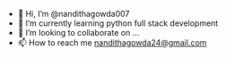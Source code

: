 - 👋 Hi, I’m @nandithagowda007
- 🌱 I’m currently learning python full stack development 
- 💞️ I’m looking to collaborate on ...
- 📫 How to reach me nandithagowda24@gmail.com

<!---
nandithagowda007/nandithagowda007 is a ✨ special ✨ repository because its `README.md` (this file) appears on your GitHub profile.
You can click the Preview link to take a look at your changes.
--->
